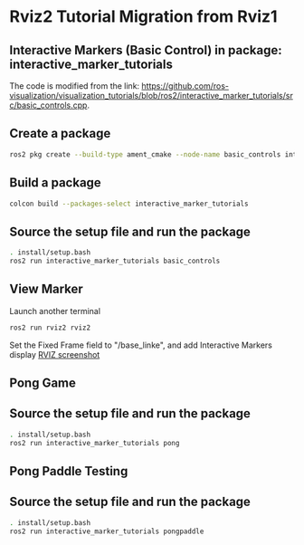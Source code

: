 # Rviz2 Tutorial Migration from Rviz1
## Interactive Markers (Basic Control) in package: interactive_marker_tutorials

The code is modified from the link: https://github.com/ros-visualization/visualization_tutorials/blob/ros2/interactive_marker_tutorials/src/basic_controls.cpp.

## Create a package
```sh
ros2 pkg create --build-type ament_cmake --node-name basic_controls interactive_marker_tutorials
```
## Build a package
```sh
colcon build --packages-select interactive_marker_tutorials
```

## Source the setup file and run the package
```sh
. install/setup.bash
ros2 run interactive_marker_tutorials basic_controls
```

## View Marker
Launch another terminal
```sh
ros2 run rviz2 rviz2
```
Set the Fixed Frame field to "/base_linke", and add Interactive Markers display
[RVIZ screenshot](https://github.com/btan/rviz2_tutorial/tree/main/interactive_marker_tutorials/img/basicControl.png?raw=true)

## Pong Game
## Source the setup file and run the package
```sh
. install/setup.bash
ros2 run interactive_marker_tutorials pong
```
## Pong Paddle Testing
## Source the setup file and run the package
```sh
. install/setup.bash
ros2 run interactive_marker_tutorials pongpaddle
```
